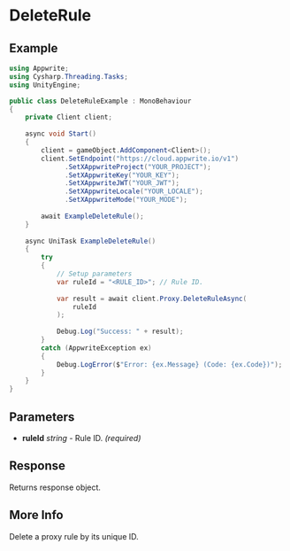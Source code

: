 # DeleteRule

## Example

```csharp
using Appwrite;
using Cysharp.Threading.Tasks;
using UnityEngine;

public class DeleteRuleExample : MonoBehaviour
{
    private Client client;
    
    async void Start()
    {
        client = gameObject.AddComponent<Client>();
        client.SetEndpoint("https://cloud.appwrite.io/v1")
              .SetXAppwriteProject("YOUR_PROJECT");
              .SetXAppwriteKey("YOUR_KEY");
              .SetXAppwriteJWT("YOUR_JWT");
              .SetXAppwriteLocale("YOUR_LOCALE");
              .SetXAppwriteMode("YOUR_MODE");
        
        await ExampleDeleteRule();
    }
    
    async UniTask ExampleDeleteRule()
    {
        try
        {
            // Setup parameters
            var ruleId = "<RULE_ID>"; // Rule ID.
            
            var result = await client.Proxy.DeleteRuleAsync(
                ruleId
            );
            
            Debug.Log("Success: " + result);
        }
        catch (AppwriteException ex)
        {
            Debug.LogError($"Error: {ex.Message} (Code: {ex.Code})");
        }
    }
}
```

## Parameters

- **ruleId** *string* - Rule ID. *(required)*

## Response

Returns response object.
## More Info

Delete a proxy rule by its unique ID.
